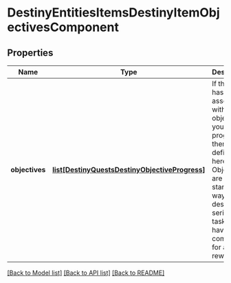 # DestinyEntitiesItemsDestinyItemObjectivesComponent

## Properties
Name | Type | Description | Notes
------------ | ------------- | ------------- | -------------
**objectives** | [**list[DestinyQuestsDestinyObjectiveProgress]**](DestinyQuestsDestinyObjectiveProgress.md) | If the item has a hard association with objectives, your progress on themwill be defined here.    Objectives are our standard way to describe a series of tasks that have to be completed for a reward. | [optional] 

[[Back to Model list]](../README.md#documentation-for-models) [[Back to API list]](../README.md#documentation-for-api-endpoints) [[Back to README]](../README.md)


